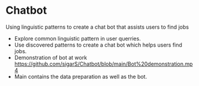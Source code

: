 # Chatbot
Using linguistic patterns to create a chat bot that assists users to find jobs
* Explore common linguistic pattern in user querries.
* Use discovered patterns to create a chat bot which helps users find jobs.
* Demonstration of bot at work https://github.com/sigarS/Chatbot/blob/main/Bot%20demonstration.mp4
* Main contains the data preparation as well as the bot.
